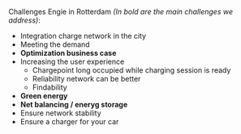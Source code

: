 Challenges Engie in Rotterdam *(In bold are the main challenges we address)*:

-	Integration charge network in the city
-	Meeting the demand
-	__Optimization business case__
-	Increasing the user experience
	-	Chargepoint long occupied while charging session is ready
	-	Reliability network can be better
	-	Findability
-	__Green energy__
-	__Net balancing / eneryg storage__
-	Ensure network stability
-	Ensure a charger for your car
